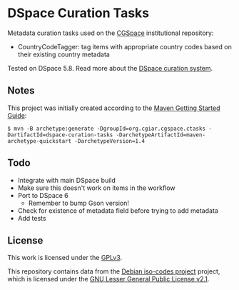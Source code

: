 # DSpace Curation Tasks
Metadata curation tasks used on the [CGSpace](https://cgspace.cgiar.org) institutional repository:

- CountryCodeTagger: tag items with appropriate country codes based on their existing country metadata

Tested on DSpace 5.8. Read more about the [DSpace curation system](https://wiki.lyrasis.org/display/DSDOC5x/Curation+System).

## Notes
This project was initially created according to the [Maven Getting Started Guide](https://maven.apache.org/guides/getting-started/):

```console
$ mvn -B archetype:generate -DgroupId=org.cgiar.cgspace.ctasks -DartifactId=dspace-curation-tasks -DarchetypeArtifactId=maven-archetype-quickstart -DarchetypeVersion=1.4
```

## Todo

- Integrate with main DSpace build
- Make sure this doesn't work on items in the workflow
- Port to DSpace 6
  - Remember to bump Gson version!
- Check for existence of metadata field before trying to add metadata
- Add tests

## License
This work is licensed under the [GPLv3](https://www.gnu.org/licenses/gpl-3.0.en.html).

This repository contains data from the [Debian iso-codes project](https://salsa.debian.org/iso-codes-team/iso-codes) project, which is licensed under the [GNU Lesser General Public License v2.1](https://salsa.debian.org/iso-codes-team/iso-codes/-/blob/main/COPYING).
